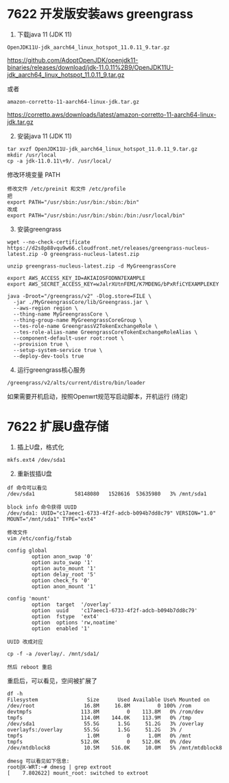 # 7622 开发版安装aws greengrass

1. 下载java 11 (JDK 11)
```
OpenJDK11U-jdk_aarch64_linux_hotspot_11.0.11_9.tar.gz
```
https://github.com/AdoptOpenJDK/openjdk11-binaries/releases/download/jdk-11.0.11%2B9/OpenJDK11U-jdk_aarch64_linux_hotspot_11.0.11_9.tar.gz

或者
```
amazon-corretto-11-aarch64-linux-jdk.tar.gz
```
https://corretto.aws/downloads/latest/amazon-corretto-11-aarch64-linux-jdk.tar.gz

2. 安装java 11 (JDK 11)
```
tar xvzf OpenJDK11U-jdk_aarch64_linux_hotspot_11.0.11_9.tar.gz
mkdir /usr/local
cp -a jdk-11.0.11\+9/. /usr/local/
```

修改环境变量 PATH
```
修改文件 /etc/preinit 和文件 /etc/profile
把
export PATH="/usr/sbin:/usr/bin:/sbin:/bin"
改成
export PATH="/usr/sbin:/usr/bin:/sbin:/bin:/usr/local/bin"
```

3. 安装greengrass

```
wget --no-check-certificate https://d2s8p88vqu9w66.cloudfront.net/releases/greengrass-nucleus-latest.zip -O greengrass-nucleus-latest.zip

unzip greengrass-nucleus-latest.zip -d MyGreengrassCore

export AWS_ACCESS_KEY_ID=AKIAIOSFODNN7EXAMPLE
export AWS_SECRET_ACCESS_KEY=wJalrXUtnFEMI/K7MDENG/bPxRfiCYEXAMPLEKEY

java -Droot="/greengrass/v2" -Dlog.store=FILE \
  -jar ./MyGreengrassCore/lib/Greengrass.jar \
  --aws-region region \
  --thing-name MyGreengrassCore \
  --thing-group-name MyGreengrassCoreGroup \
  --tes-role-name GreengrassV2TokenExchangeRole \
  --tes-role-alias-name GreengrassCoreTokenExchangeRoleAlias \
  --component-default-user root:root \
  --provision true \
  --setup-system-service true \
  --deploy-dev-tools true
```

4. 运行greengrass核心服务
```
/greengrass/v2/alts/current/distro/bin/loader
```
如果需要开机启动，按照Openwrt规范写启动脚本，开机运行 (待定)



# 7622 扩展U盘存储

1. 插上U盘，格式化
```
mkfs.ext4 /dev/sda1
```

2. 重新拔插U盘
```
df 命令可以看见
/dev/sda1             58148080   1528616  53635980   3% /mnt/sda1

block info 命令获得 UUID
/dev/sda1: UUID="c17aeec1-6733-4f2f-adcb-b094b7dd8c79" VERSION="1.0" MOUNT="/mnt/sda1" TYPE="ext4"

修改文件
vim /etc/config/fstab

config global
        option anon_swap '0'
        option auto_swap '1'
        option auto_mount '1'
        option delay_root '5'
        option check_fs '0'
        option anon_mount '1'

config 'mount'
        option  target  '/overlay'
        option  uuid    'c17aeec1-6733-4f2f-adcb-b094b7dd8c79'
        option  fstype  'ext4'
        option  options 'rw,noatime'
        option  enabled '1'

UUID 改成对应

cp -f -a /overlay/. /mnt/sda1/

然后 reboot 重启
```

重启后，可以看见，空间被扩展了
```
df -h
Filesystem                Size      Used Available Use% Mounted on
/dev/root                16.8M     16.8M         0 100% /rom
devtmpfs                113.8M         0    113.8M   0% /rom/dev
tmpfs                   114.0M    144.0K    113.9M   0% /tmp
/dev/sda1                55.5G      1.5G     51.2G   3% /overlay
overlayfs:/overlay       55.5G      1.5G     51.2G   3% /
tmpfs                     1.0M         0      1.0M   0% /mnt
tmpfs                   512.0K         0    512.0K   0% /dev
/dev/mtdblock8           10.5M    516.0K     10.0M   5% /mnt/mtdblock8

dmesg 可以看见如下信息:
root@X-WRT:~# dmesg | grep extroot
[    7.802622] mount_root: switched to extroot
```
